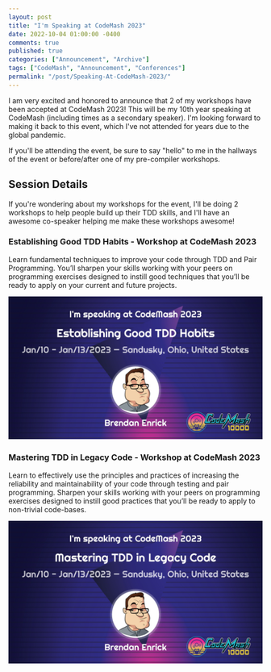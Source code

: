 ```yaml
---
layout: post
title: "I'm Speaking at CodeMash 2023"
date: 2022-10-04 01:00:00 -0400
comments: true
published: true
categories: ["Announcement", "Archive"]
tags: ["CodeMash", "Announcement", "Conferences"]
permalink: "/post/Speaking-At-CodeMash-2023/"
---
```


I am very excited and honored to announce that 2 of my workshops have been accepted at CodeMash 2023! This will be my 10th year speaking at CodeMash (including times as a secondary speaker). I'm looking forward to making it back to this event, which I've not attended for years due to the global pandemic.

If you'll be attending the event, be sure to say "hello" to me in the hallways of the event or before/after one of my pre-compiler workshops.

## Session Details

If you're wondering about my workshops for the event, I'll be doing 2 workshops to help people build up their TDD skills, and I'll have an awesome co-speaker helping me make these workshops awesome!

### Establishing Good TDD Habits - Workshop at CodeMash 2023

Learn fundamental techniques to improve your code through TDD and Pair Programming. You’ll sharpen your skills working with your peers on programming exercises designed to instill good techniques that you’ll be ready to apply on your current and future projects.

[![Establishing Good TDD Habits by Brendan Enrick - CodeMash Banner](/images/files/2022-posts/CodeMash/Establishing_Good_TDD_Habits_Banner.jpeg)](https://www.codemash.org/session-details/?id=379843)

### Mastering TDD in Legacy Code - Workshop at CodeMash 2023

Learn to effectively use the principles and practices of increasing the reliability and maintainability of your code through testing and pair programming. Sharpen your skills working with your peers on programming exercises designed to instill good practices that you’ll be ready to apply to non-trivial code-bases.

[![Mastering TDD in Legacy Code by Brendan Enrick - CodeMash Banner](/images/files/2022-posts/CodeMash/Mastering_TDD_in_Legacy_Code_Banner.jpeg)](https://www.codemash.org/session-details/?id=379844)
